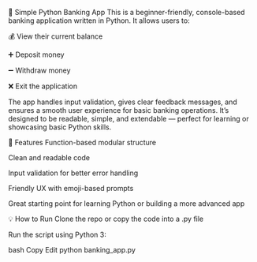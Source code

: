 🏦 Simple Python Banking App
This is a beginner-friendly, console-based banking application written in Python. It allows users to:

💰 View their current balance

➕ Deposit money

➖ Withdraw money

❌ Exit the application

The app handles input validation, gives clear feedback messages, and ensures a smooth user experience for basic banking operations. It’s designed to be readable, simple, and extendable — perfect for learning or showcasing basic Python skills.

🔧 Features
Function-based modular structure

Clean and readable code

Input validation for better error handling

Friendly UX with emoji-based prompts

Great starting point for learning Python or building a more advanced app

💡 How to Run
Clone the repo or copy the code into a .py file

Run the script using Python 3:

bash
Copy
Edit
python banking_app.py

